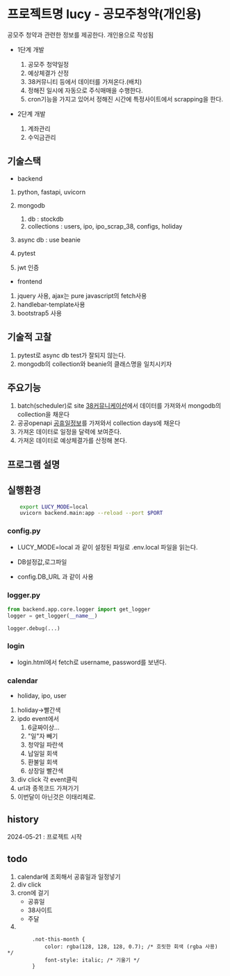 # 프로젝트명 lucy - 공모주청약(개인용)

공모주 청약과 관련한 정보를 제공한다. 개인용으로 작성됨

* 1단계 개발
    1. 공모주 청약일정
    2. 예상체결가 산정
    3. 38커뮤니티 등에서 데이터를 가져온다.(배치)
    4. 정해진 일시에 자동으로 주식매매을 수행한다.
    5. cron기능을 가지고 있어서 정해진 시간에 특정사이트에서 scrapping을 한다.

* 2단계 개발
  1. 계좌관리
  2. 수익금관리

## 기술스택

* backend

1. python, fastapi, uvicorn
2. mongodb
   1. db : stockdb
   2. collections : users, ipo, ipo_scrap_38, configs, holiday

3. async db : use beanie
4. pytest
5. jwt 인증

* frontend

1. jquery 사용, ajax는 pure javascript의 fetch사용
2. handlebar-template사용
3. bootstrap5 사용

## 기술적 고찰

1. pytest로 async db test가 잘되지 않는다.
2. mongodb의 collection와 beanie의 클래스명을 일치시키자

## 주요기능

1. batch(scheduler)로 site [38커뮤니케이션](https://www.38.co.kr/html/fund/index.htm?o=k)에서 데이터를 가져와서 mongodb의 collection을 채운다
2. 공공openapi [공휴일정보](http://apis.data.go.kr/B090041/openapi/service/SpcdeInfoService/getRestDeInfo)를 가져와서 collection days에 채운다
3. 가져온 데이터로 일정을 달력에 보여준다.
4. 가져온 데이터로 예상체결가를 산정해 본다.

## 프로그램 설명

## 실행환경

```bash
    export LUCY_MODE=local
    uvicorn backend.main:app --reload --port $PORT
```

### config.py

* LUCY_MODE=local 과 같이 설정된 파일로 .env.local 파일을 읽는다.

* DB설정값,로그파일
* config.DB_URL 과 같이 사용

### logger.py

```python
from backend.app.core.logger import get_logger
logger = get_logger(__name__)

logger.debug(...) 

```

### login

* login.html에서 fetch로 username, password를 보낸다.

### calendar

* holiday, ipo, user

1. holiday->빨간색
2. ipdo event에서
   1. 6글짜이상...
   2. "일"자 빼기
   3. 청약일 파란색
   4. 납일일 회색
   5. 환불일 회색
   6. 상장일 빨간색
3. div click 각 event클릭
4. url과 종목코드 가져가기
5. 이번달이 아닌것은 이태리체로.

## history

2024-05-21 : 프로젝트 시작

## todo

1. calendar에 조회해서 공휴일과 일정넣기
2. div click
3. cron에 걸기
   * 공휴일
   * 38사이트
   * 주달
3.

```
        .not-this-month {
            color: rgba(128, 128, 128, 0.7); /* 흐릿한 회색 (rgba 사용) */
            font-style: italic; /* 기울기 */
        }
```        